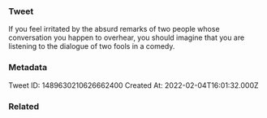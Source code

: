 ### Tweet
If you feel irritated by the absurd remarks of two people whose
conversation you happen to overhear, you should imagine that you are listening to the dialogue of two fools in a comedy.

### Metadata
Tweet ID: 1489630210626662400
Created At: 2022-02-04T16:01:32.000Z

### Related

